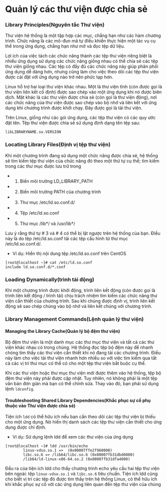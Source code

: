 # Quản lý các thư viện được chia sẻ
### Library Principles(Nguyên tắc Thư viện)
Thư viện hệ thống là một tập hợp các mục, chẳng hạn như các hàm chương trình. Chức năng là các mô-đun mã tự điều khiển thực hiện một tác vụ cụ thể trong ứng dụng, chẳng hạn như mở và đọc tệp dữ liệu.

Lợi ích của việc tách các chức năng thành các tệp thư viện riêng biệt là nhiều ứng dụng sử dụng các chức năng giống nhau có thể chia sẻ các tệp thư viện giống nhau. Các tệp có đầy đủ các chức năng này giúp phân phối ứng dụng dễ dàng hơn, nhưng cũng làm cho việc theo dõi các tệp thư viện được cài đặt với ứng dụng nào trở nên phức tạp hơn.

Linux hỗ trợ hai loại thư viện khác nhau. Một là thư viện tĩnh (còn được gọi là thư viện liên kết cố định) được sao chép vào một ứng dụng khi nó được biên dịch. Mặt khác là các thư viện được chia sẻ (còn gọi là thư viện động), nơi các chức năng của thư viện được sao chép vào bộ nhớ và liên kết với ứng dụng khi chương trình được khởi chạy. Đây được gọi là tải thư viện.

Trên Linux, giống như các gói ứng dụng, các tệp thư viện có các quy ước đặt tên. Tệp thư viện được chia sẻ sử dụng định dạng tên tệp sau:
```
libLIBRARYNAME.so.VERSION
```

### Locating Library Files(Định vị tệp thư viện)
Khi một chương trình đang sử dụng một chức năng được chia sẻ, hệ thống sẽ tìm kiếm tệp thư viện của chức năng đó theo một thứ tự cụ thể; tìm kiếm trong các thư mục được lưu trữ trong
* 1. Biến môi trường LD_LIBRARY_PATH
* 2. Biến môi trường PATH của chương trình
* 3. Thư mục /etc/ld.so.conf.d/
* 4. Tệp /etc/ld.so.conf
* 5. Thư mục /lib*/ và /usr/lib*/ 

Lưu ý rằng thứ tự # 3 và # 4 có thể bị lật ngược trên hệ thống của bạn. Điều này là do tệp /etc/ld.so.conf tải các tệp cấu hình từ thư mục /etc/ld.so.conf.d/.

* Ví dụ: Hiển thị nội dung tệp /etc/ld.so.conf trên CentOS
```
[root@localhost ~]# cat /etc/ld.so.conf
include ld.so.conf.d/*.conf
```

### Loading Dynamically(trình tải động)
Khi một chương trình được khởi động, trình liên kết động (còn được gọi là trình liên kết động / trình tải) chịu trách nhiệm tìm kiếm các chức năng thư viện cần thiết của chương trình. Sau khi chúng được định vị, trình liên kết động sẽ sao chép chúng vào bộ nhớ và liên kết chúng với chương trình.

### Library Management Commands(Lệnh quản lý thư viện)
#### Managing the Library Cache(Quản lý bộ đệm thư viện)
Bộ đệm thư viện là một danh mục các thư mục thư viện và tất cả các thư viện khác nhau có trong chúng. Hệ thống đọc tệp bộ đệm này để nhanh chóng tìm thấy các thư viện cần thiết khi nó đang tải các chương trình. Điều này làm cho việc tải thư viện nhanh hơn nhiều so với việc tìm kiếm qua tất cả các vị trí thư mục có thể có cho một tệp thư viện bắt buộc cụ thể.

Khi các thư viện hoặc thư mục thư viện mới được thêm vào hệ thống, tệp bộ đệm thư viện này phải được cập nhật. Tuy nhiên, nó không phải là một tệp văn bản đơn giản mà bạn có thể chỉnh sửa. Thay vào đó, bạn phải sử dụng lệnh `ldconfig`.

#### Troubleshooting Shared Library Dependencies(Khắc phục sự cố phụ thuộc vào Thư viện được chia sẻ)
Tiện ích `ldd` có thể hữu ích nếu bạn cần theo dõi các tệp thư viện bị thiếu cho một ứng dụng. Nó hiển thị danh sách các tệp thư viện cần thiết cho ứng dụng được chỉ định.

* Ví dụ: Sử dụng lệnh ldd để xem các thư viện của ứng dụng
```
[root@localhost ~]# ldd /usr/bin/echo
        linux-vdso.so.1 =>  (0x00007ffe2f960000)
        libc.so.6 => /lib64/libc.so.6 (0x00007fb31dbd6000)
        /lib64/ld-linux-x86-64.so.2 (0x00007fb31dfa4000)
```
Đầu ra của tiện ích ldd cho thấy chương trình echo yêu cầu hai tệp thư viện bên ngoài: tệp `linux-vdso.so.1` và `libc.so.6` tiêu chuẩn. Tiện ích ldd cũng cho biết vị trí các tệp đó được tìm thấy trên hệ thống Linux, có thể hữu ích khi khắc phục sự cố với các ứng dụng liên quan đến tệp thư viện của chúng
